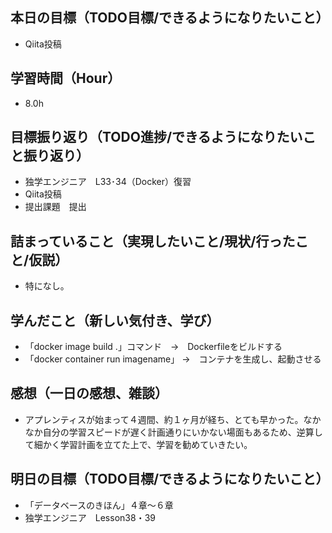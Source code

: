 ## 本日の目標（TODO目標/できるようになりたいこと）
- Qiita投稿
## 学習時間（Hour）
- 8.0h
## 目標振り返り（TODO進捗/できるようになりたいこと振り返り）
- 独学エンジニア　L33･34（Docker）復習
- Qiita投稿
- 提出課題　提出　
## 詰まっていること（実現したいこと/現状/行ったこと/仮説）
- 特になし。
## 学んだこと（新しい気付き、学び）
- 「docker image build .」コマンド　→　Dockerfileをビルドする
- 「docker container run imagename」 →　コンテナを生成し、起動させる
## 感想（一日の感想、雑談）
- アプレンティスが始まって４週間、約１ヶ月が経ち、とても早かった。なかなか自分の学習スピードが遅く計画通りにいかない場面もあるため、逆算して細かく学習計画を立てた上で、学習を勧めていきたい。
## 明日の目標（TODO目標/できるようになりたいこと）
- 「データベースのきほん」４章〜６章
- 独学エンジニア　Lesson38・39
